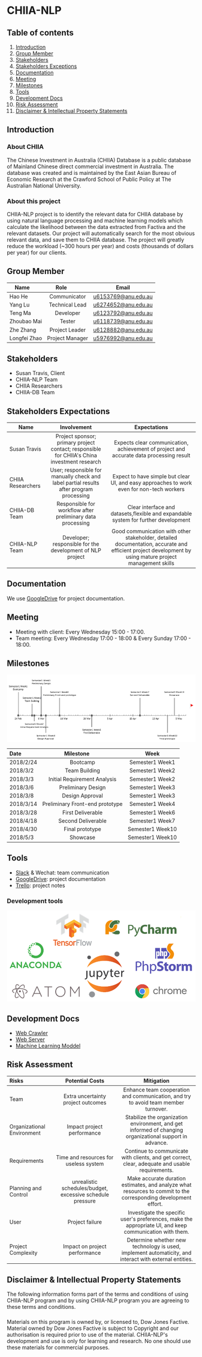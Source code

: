 ﻿# CHIIA-NLP
## Table of contents
1. [Introduction](#introduction)
2. [Group Member](#group-member)
3. [Stakeholders](#stakeholders)
4. [Stakeholders Exceptions](#stakeholders-expectations)
5. [Documentation](#documentation)
6. [Meeting](#meeting)
7. [Milestones](#milestones)
8. [Tools](#tools)
9. [Development Docs](#development-docs)
10. [Risk Assessment](#risk-assessment)
11. [Disclaimer & Intellectual Property Statements](#disclaimer-&-intellectual-property-statements)

## Introduction
### About CHIIA
The Chinese Investment in Australia (CHIIA) Database is a public database of Mainland Chinese direct commercial investment in Australia. The database was created and is maintained by the East Asian Bureau of Economic Research at the Crawford School of Public Policy at The Australian National University.

### About this project
CHIIA-NLP project is to identify the relevant data for CHIIA database by using natural language processing and machine learning models which calculate the likelihood between the data extracted from Factiva and the relevant datasets. Our project will automatically search for the most obvious relevant data, and save them to CHIIA database. The project will greatly reduce the workload (~300 hours per year) and costs (thousands of dollars per year) for our clients. 

## Group Member
| Name       | Role          | Email  |
| ------------- |:-------------:| :-----:|
| Hao He      | Communicator | u6153769@anu.edu.au |
| Yang Lu      | Technical Lead      |   u6274652@anu.edu.au |
| Teng Ma | Developer      |    u6123792@anu.edu.au |
| Zhoubao Mai      | Tester      |   u6118739@anu.edu.au |
| Zhe Zhang | Project Leader      |    u6128882@anu.edu.au |
| Longfei Zhao | Project Manager      |    u5976992@anu.edu.au |

## Stakeholders
* Susan Travis, Client
* CHIIA-NLP Team
* CHIIA Researchers
* CHIIA-DB Team

## Stakeholders Expectations
| Name    | Involvement | Expectations |
| --------| :------------:| :------------:|
| Susan Travis| Project sponsor; primary project contact; responsible for CHIIA's China investment research| Expects clear communication, achievement of project and accurate data processing result|
| CHIIA Researchers | User; responsible for manually check and label partial results after program processing | Expect to have simple but clear UI, and easy approaches to work even for non-tech workers |
| CHIIA-DB Team | Responsible for workflow after preliminary data processing | Clear interface and datasets,flexible and  expandable system for further development |
| CHIIA-NLP Team | Developer; responsible for the development of NLP project | Good communication with other stakeholder, detailed documentation, accurate and efficient project development by using mature project management skills |

## Documentation
We use [GoogleDrive](https://drive.google.com/drive/folders/1tKW8WgmndtWxE8nfbuLNpcM0iiCxnppF?usp=sharing) for project documentation.

## Meeting
* Meeting with client: Every Wednesday 15:00 - 17:00.
* Team meeting: Every Wednesday 17:00 - 18:00 & Every Sunday 17:00 - 18:00.

## Milestones
![Overview](https://github.com/CHIIA/CHIIA-NLP/blob/master/Docs/image/milestone.png)

| Date      | Milestone         | Week  |
| :------------- |:-------------:| :-----:|
| 2018/2/24      | Bootcamp | Semester1 Week1 |
| 2018/3/2      | Team Building     |   Semester1 Week2 |
| 2018/3/3 | Initial Requirement Analysis      |   Semester1 Week2 |
| 2018/3/6      | Preliminary Design      |   Semester1 Week3 |
| 2018/3/8 | Design Approval      |   Semester1 Week3 |
| 2018/3/14 | Preliminary Front-end prototype      |    Semester1 Week4 |
| 2018/3/28 | First Deliverable      |    Semester1 Week6 |
| 2018/4/18 | Second Deliverable     |   Semester1 Week7 |
| 2018/4/30 | Final prototype     |   Semester1 Week10 |
| 2018/5/3 | Showcase     |   Semester1 Week10 |

## Tools

* [Slack](https://chiianlp.slack.com/messages/C9H8AV2AX/) & Wechat: team communication
* [GoogleDrive](https://drive.google.com/drive/folders/1tKW8WgmndtWxE8nfbuLNpcM0iiCxnppF?usp=sharing): project documentation
* [Trello](https://trello.com/chiianlp): project notes

### Development tools

![Tools](https://github.com/CHIIA/CHIIA-NLP/blob/master/Docs/image/tools.png)

## Development Docs

* [Web Crawler](https://github.com/CHIIA/Crawler/blob/master/README.MD)
* [Web Server](https://github.com/CHIIA/Web/blob/master/README.MD)
* [Machine Learning Moddel](https://github.com/CHIIA/Model/blob/master/README.MD)


## Risk Assessment

| Risks     | Potential Costs    | Mitigation  |
| :-------------- |:----------------:| :----------------------------------------:|
| Team        | Extra uncertainty project outcomes  | Enhance team cooperation and communication, and try to avoid team member turnover.  |
| Organizational Environment       | Impact project performance  | Stabilize the organization environment, and get informed of changing organizational support in advance.   |
| Requirements        | Time and resources for useless system | Continue to communicate with clients, and get correct, clear, adequate and usable requirements.      |
| Planning and Control    | unrealistic schedules/budget, excessive schedule pressure  |  Make accurate duration estimates, and analyze what resources to commit to the corresponding development effort.    |
| User        | Project failure   | Investigate the specific user's preferences, make the appropriate UI, and keep communication with them.     |
| Project Complexity   | Impact on project performance  | Determine whether new technology is used, implement automaticity, and interact with external entities.    |


## Disclaimer & Intellectual Property Statements
The following information forms part of the terms and conditions of using CHIIA-NLP program and by using CHIIA-NLP program you are agreeing to these terms and conditions.
###
Materials on this program is owned by, or licensed to, Dow Jones Factive. Material owned by Dow Jones Factive is subject to Copyright and our authorisation is required prior to use of the material. 
CHIIA-NLP's development and use is only for learning and research. No one should use these materials for commercial purposes.

